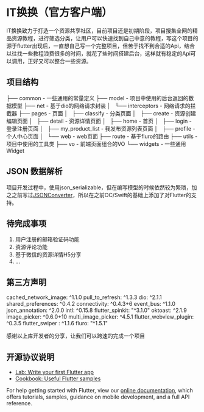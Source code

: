 # IT换换（官方客户端）

IT换换致力于打造一个资源共享社区，目前项目还是初期阶段，项目搜集全网的精品资源教程，进行筛选分类，让用户可以快速找到自己中意的教程，写这个项目的源于flutter出现后，一直想自己写一个完整项目，但苦于找不到合适的Api，结合以往找一些教程浪费很多的时间，就花了些时间搭建后台，这样就有稳定的Api可以调用，正好又可以整合一些资源。

## 项目结构

├── common - 一些通用的常量定义
├── model - 项目中使用的后台返回的数据模型
├── net - 基于dio的网络请求封装
│   └── interceptors - 网络请求的拦截器
├── pages  - 页面
│   ├── classify - 分类页面
│   ├── create - 资源创建编辑页面
│   ├── detail - 资源详情页面
│   ├── home - 首页
│   ├── login - 登录注册页面
│   ├── my_product_list - 我发布资源列表页面
│   ├── profile - 个人中心页面
│   └── web - web页面
├── route - 基于fluro的路由
├── utils - 项目中使用的工具类
├── vo - 前端页面组合的VO
└── widgets - 一些通用Widget

## JSON 数据解析
项目开发过程中，使用json_serializable，但在编写模型的时候依然较为繁琐，加之之前写过[JSONConverter](https://github.com/iosyaowei/JSONConverter)，所以在之前OC/Swift的基础上添加了对Flutter的支持。



## 待完成事项
1. 用户注册的邮箱验证码功能
2. 资源评论功能
3. 基于微信的资源详情H5分享
4. ...

## 第三方声明
  cached_network_image: ^1.1.0
  pull_to_refresh: ^1.3.3
  dio: ^2.1.1
  shared_preferences: ^0.4.2
  connectivity: ^0.4.3+6
  event_bus: ^1.1.0
  json_annotation: ^2.0.0
  intl: ^0.15.8
  flutter_spinkit: "^3.1.0"
  oktoast: ^2.1.9
  image_picker: ^0.6.0+10
  multi_image_picker: ^4.5.1
  flutter_webview_plugin: ^0.3.5
  flutter_swiper : ^1.1.6
  fluro: "^1.5.1"

感谢以上库开发者的分享，让我们可以跨速的完成一个项目

## 开源协议说明

- [Lab: Write your first Flutter app](https://flutter.io/docs/get-started/codelab)
- [Cookbook: Useful Flutter samples](https://flutter.io/docs/cookbook)

For help getting started with Flutter, view our 
[online documentation](https://flutter.io/docs), which offers tutorials, 
samples, guidance on mobile development, and a full API reference.
